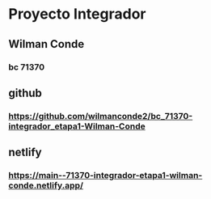 # Proyecto Integrador
## Wilman Conde
### bc 71370
## github
### https://github.com/wilmanconde2/bc_71370-integrador_etapa1-Wilman-Conde
## netlify
### https://main--71370-integrador-etapa1-wilman-conde.netlify.app/

